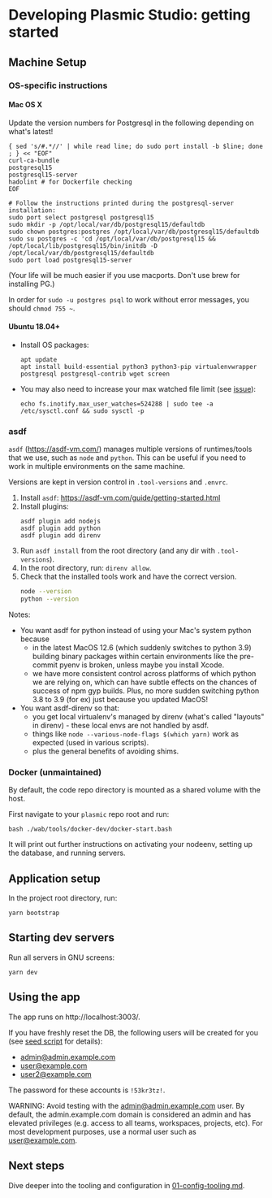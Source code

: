 # Developing Plasmic Studio: getting started

## Machine Setup

### OS-specific instructions

#### Mac OS X

Update the version numbers for Postgresql in the following depending on what's latest!

```
{ sed 's/#.*//' | while read line; do sudo port install -b $line; done ; } << "EOF"
curl-ca-bundle
postgresql15
postgresql15-server
hadolint # for Dockerfile checking
EOF

# Follow the instructions printed during the postgresql-server installation:
sudo port select postgresql postgresql15
sudo mkdir -p /opt/local/var/db/postgresql15/defaultdb
sudo chown postgres:postgres /opt/local/var/db/postgresql15/defaultdb
sudo su postgres -c 'cd /opt/local/var/db/postgresql15 && /opt/local/lib/postgresql15/bin/initdb -D /opt/local/var/db/postgresql15/defaultdb
sudo port load postgresql15-server
```

(Your life will be much easier if you use macports. Don't use brew for installing PG.)

In order for `sudo -u postgres psql` to work without error messages, you should `chmod 755 ~`.

#### Ubuntu 18.04+

- Install OS packages:

  ```
  apt update
  apt install build-essential python3 python3-pip virtualenvwrapper postgresql postgresql-contrib wget screen
  ```

- You may also need to increase your max watched file limit (see [issue](https://github.com/facebook/create-react-app/issues/2549)):
  ```
  echo fs.inotify.max_user_watches=524288 | sudo tee -a /etc/sysctl.conf && sudo sysctl -p
  ```

### asdf

`asdf` (https://asdf-vm.com/) manages multiple versions of runtimes/tools that we use, such as `node` and `python`.
This can be useful if you need to work in multiple environments on the same machine.

Versions are kept in version control in `.tool-versions` and `.envrc`.

1. Install `asdf`: https://asdf-vm.com/guide/getting-started.html
1. Install plugins:
   ```
   asdf plugin add nodejs
   asdf plugin add python
   asdf plugin add direnv
   ```
1. Run `asdf install` from the root directory (and any dir with `.tool-versions`).
1. In the root directory, run: `direnv allow`.
1. Check that the installed tools work and have the correct version.
   ```bash
   node --version
   python --version
   ```

Notes:

- You want asdf for python instead of using your Mac's system python because
  - in the latest MacOS 12.6 (which suddenly switches to python 3.9) building binary packages within certain environments like the pre-commit pyenv is broken, unless maybe you install Xcode.
  - we have more consistent control across platforms of which python we are relying on, which can have subtle effects on the chances of success of npm gyp builds. Plus, no more sudden switching python 3.8 to 3.9 (for ex) just because you updated MacOS!
- You want asdf-direnv so that:
  - you get local virtualenv's managed by direnv (what's called "layouts" in direnv) - these local envs are not handled by asdf.
  - things like `node --various-node-flags $(which yarn)` work as expected (used in various scripts).
  - plus the general benefits of avoiding shims.

### Docker (unmaintained)

By default, the code repo directory is mounted as a shared volume with the host.

First navigate to your `plasmic` repo root and run:

```
bash ./wab/tools/docker-dev/docker-start.bash
```

It will print out further instructions on activating your nodeenv, setting up the database, and running servers.

## Application setup

In the project root directory, run:

```
yarn bootstrap
```

## Starting dev servers

Run all servers in GNU screens:

```
yarn dev
```

## Using the app

The app runs on http://localhost:3003/.

If you have freshly reset the DB, the following users will be created for you
(see [seed script](/platform/wab/src/wab/server/db/DbInit.ts) for details):

- admin@admin.example.com
- user@example.com
- user2@example.com

The password for these accounts is `!53kr3tz!`.

WARNING: Avoid testing with the admin@admin.example.com user.
By default, the admin.example.com domain is considered an admin and has
elevated privileges (e.g. access to all teams, workspaces, projects, etc).
For most development purposes, use a normal user such as user@example.com.

## Next steps

Dive deeper into the tooling and configuration in [01-config-tooling.md](./01-config-tooling.md).
